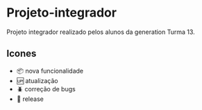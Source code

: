 # Projeto-integrador
Projeto integrador realizado pelos alunos da generation Turma 13.
## Icones

- :package: nova funcionalidade
- :up: atualização
- :beetle: correção de bugs
- :checkered_flag: release

